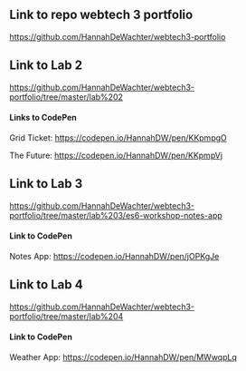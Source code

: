 ## Link to repo webtech 3 portfolio
https://github.com/HannahDeWachter/webtech3-portfolio
## Link to Lab 2
https://github.com/HannahDeWachter/webtech3-portfolio/tree/master/lab%202
#### Links to CodePen
Grid Ticket: https://codepen.io/HannahDW/pen/KKpmpgO

The Future: https://codepen.io/HannahDW/pen/KKpmpVj
## Link to Lab 3
https://github.com/HannahDeWachter/webtech3-portfolio/tree/master/lab%203/es6-workshop-notes-app
#### Link to CodePen
Notes App: https://codepen.io/HannahDW/pen/jOPKgJe

## Link to Lab 4
https://github.com/HannahDeWachter/webtech3-portfolio/tree/master/lab%204
#### Link to CodePen
Weather App: https://codepen.io/HannahDW/pen/MWwqpLq
